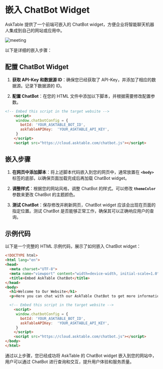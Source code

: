 # 嵌入 ChatBot Widget

AskTable 提供了一个前端可嵌入的 ChatBot widget，方便企业将智能聊天机器人集成到自己的网站或应用中。

<div className="img-center xlarge">
  <img src="/img/asktable/at_chatbot_case_meeting.png" alt="meeting" />
</div>

以下是详细的嵌入步骤：

## 配置 ChatBot Widget

1. **获取 API-Key 和数据源 ID**：确保您已经获取了 API-Key，并添加了相应的数据源。记录下数据源的 ID。

2. **配置 ChatBot**：在您的 HTML 文件中添加以下脚本，并根据需要修改配置参数。

```html
<!-- Embed this script in the target website -->
    <script>
     window.chatbotConfig = {
       botId: 'YOUR_ASKTABLE_BOT_ID',
       askTableAPIKey:  'YOUR_ASKTABLE_API_KEY',
     }
    </script>
    <script src="https://cloud.asktable.com/chatbot.js"></script>
```


## 嵌入步骤

1. **在网页中添加脚本**：将上述脚本代码嵌入到您的网页中，通常放置在 **`<body>`** 标签的底部，以确保页面加载完成后再加载 ChatBot widget。

2. **调整样式**：根据您的网站风格，调整 ChatBot 的样式。可以修改 **`themeColor`** 参数来更改 ChatBot 的主题颜色。

3. **测试 ChatBot**：保存修改并刷新网页，ChatBot widget 应该会出现在页面的指定位置。测试 ChatBot 是否能够正常工作，确保其可以正确响应用户的查询。

## 示例代码
以下是一个完整的 HTML 示例代码，展示了如何嵌入 ChatBot widget：

```html
<!DOCTYPE html>
<html lang="en">
<head>
  <meta charset="UTF-8">
  <meta name="viewport" content="width=device-width, initial-scale=1.0">
  <title>Embed AskTable ChatBot</title>
</head>
<body>
  <h1>Welcome to Our Website</h1>
  <p>Here you can chat with our AskTable ChatBot to get more information.</p>

  <!-- Embed this script in the target website -->
    <script>
     window.chatbotConfig = {
       botId: 'YOUR_ASKTABLE_BOT_ID',
       askTableAPIKey:  'YOUR_ASKTABLE_API_KEY',
     }
    </script>
    <script src="https://cloud.asktable.com/chatbot.js"></script>
</body>
</html>
```

通过以上步骤，您已经成功将 AskTable 的 ChatBot widget 嵌入到您的网站中，用户可以通过 ChatBot 进行查询和交互，提升用户体验和服务质量。